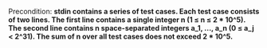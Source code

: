 Precondition: **stdin contains a series of test cases. Each test case consists of two lines. The first line contains a single integer n (1 ≤ n ≤ 2 * 10^5). The second line contains n space-separated integers a_1, ..., a_n (0 ≤ a_j < 2^31). The sum of n over all test cases does not exceed 2 * 10^5.**